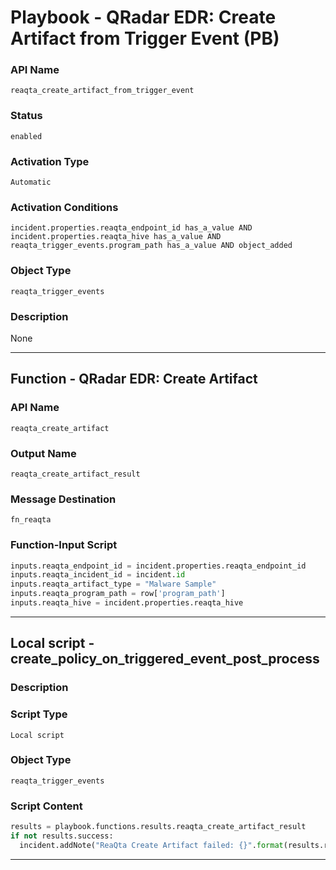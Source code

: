 <!--
    DO NOT MANUALLY EDIT THIS FILE
    THIS FILE IS AUTOMATICALLY GENERATED WITH resilient-sdk codegen
    Generated with resilient-sdk v50.0.108
-->

# Playbook - QRadar EDR: Create Artifact from Trigger Event (PB)

### API Name
`reaqta_create_artifact_from_trigger_event`

### Status
`enabled`

### Activation Type
`Automatic`

### Activation Conditions
`incident.properties.reaqta_endpoint_id has_a_value AND incident.properties.reaqta_hive has_a_value AND reaqta_trigger_events.program_path has_a_value AND object_added`

### Object Type
`reaqta_trigger_events`

### Description
None


---
## Function - QRadar EDR: Create Artifact

### API Name
`reaqta_create_artifact`

### Output Name
`reaqta_create_artifact_result`

### Message Destination
`fn_reaqta`

### Function-Input Script
```python
inputs.reaqta_endpoint_id = incident.properties.reaqta_endpoint_id
inputs.reaqta_incident_id = incident.id
inputs.reaqta_artifact_type = "Malware Sample"
inputs.reaqta_program_path = row['program_path']
inputs.reaqta_hive = incident.properties.reaqta_hive
```

---

## Local script - create_policy_on_triggered_event_post_process

### Description


### Script Type
`Local script`

### Object Type
`reaqta_trigger_events`

### Script Content
```python
results = playbook.functions.results.reaqta_create_artifact_result
if not results.success:
  incident.addNote("ReaQta Create Artifact failed: {}".format(results.reason))
```

---

